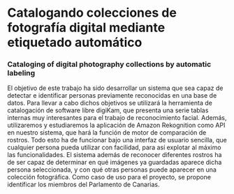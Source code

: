 # Catalogando colecciones de fotografía digital mediante etiquetado automático
### Cataloging of digital photography collections by automatic labeling
El objetivo de este trabajo ha sido desarrollar un sistema que sea capaz de detectar e identificar personas previamente reconocidas en una base de datos. Para llevar a cabo dichos objetivos se utilizará la herramienta de catalogación de software libre digiKam, que presenta una serie tablas internas muy interesantes para el trabajo de reconocimiento facial. Además, utilizaremos y estudiaremos la aplicación de Amazon Rekognition como API en nuestro sistema, que hará la función de motor de comparación de rostros. Todo esto ha de funcionar bajo una interfaz de usuario sencilla, que cualquier persona pueda utilizar con facilidad, para así explotar al máximo las funcionalidades. El sistema además de reconocer diferentes rostros ha de ser capaz de determinar en qué imágenes ya guardadas aparece dicha persona seleccionada, y con qué otras personas puede aparecer en una colección fotográfica.
Como caso de uso para el proyecto, se propone identificar los miembros del Parlamento de Canarias.

